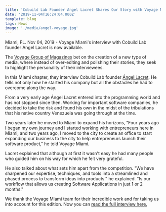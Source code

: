 ```yaml
---
title: 'Cobuild Lab Founder Angel Lacret Shares Our Story with Voyage Miami'
date: '2019-11-04T16:24:04.000Z'
template: blog
tags: News
image: './media/angel-voyage.jpg'
---
```


Miami, FL. Nov 04, 2019 - Voyage Miami's interview with Cobuild Lab founder Angel Lacret is now available.

The <a href="http://voyagemia.com/"> Voyage Group of Magazines</a> bet on the creation of a new type of media, where instead of over-editing and polishing their stories, they seek to highlight the personality of their interviewees.

In this Miami chapter, they interview Cobuild Lab founder <a href="https://www.linkedin.com/in/alacret"> Ángel Lacret</a>. He tells not only how he started his company but all the obstacles he had to overcome along the way.

From a very early age Ángel Lacret entered into the programming world and has not stopped since then. Working for important software companies, he decided to take the risk and found his own in the midst of the tribulations that his native country Venezuela was going through at the time.

Two years later he moved to Miami to expand his horizons, "Four years ago I began my own journey and I started working with entrepreneurs here in Miami, and two years ago, I moved to the city to create an office to start expanding our business to the city to help entrepreneurs launch their software product," he told Voyage Miami.

Lacret explained that although at first it wasn't easy he had many people who guided him on his way for which he felt very grateful.

He also talked about what sets him apart from the competition. "We have sharpened our expertise, techniques, and tools into a streamlined and phased process to transform ideas into products." he explained. "Is our workflow that allows us creating Software Applications in just 1 or 2 months."

We thank the Voyage Miami team for their incredible work and for taking us into account for this edition. Now you can <a href="http://voyagemia.com/interview/meet-angel-lacret-cobuild-lab-downtown-miami/"> read the full interview here.</a>

